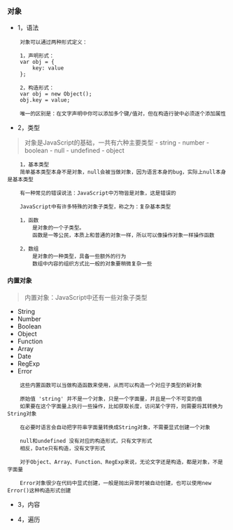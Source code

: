 ### 对象

- 1，语法
```
    对象可以通过两种形式定义：

    1，声明形式：
    var obj = {
        key: value
    };

    2，构造形式：
    var obj = new Object();
    obj.key = value;

    唯一的区别是：在文字声明中你可以添加多个键/值对，但在构造行驶中必须逐个添加属性
```

- 2，类型

> 对象是JavaScript的基础，一共有六种主要类型
    - string
    - number
    - boolean
    - null
    - undefined
    - object

```
    1，基本类型
    简单基本类型本身不是对象，null会被当做对象，因为语言本身的bug，实际上null本身是基本类型

    有一种常见的错误说法：JavaScript中万物皆是对象，这是错误的

    JavaScript中有许多特殊的对象子类型，称之为：复杂基本类型

    1，函数
        是对象的一个子类型。
        函数是一等公民，本质上和普通的对象一样，所以可以像操作对象一样操作函数
    
    2，数组
        是对象的一种类型，具备一些额外的行为
        数组中内容的组织方式比一般的对象要稍微复杂一些
```

#### 内置对象

> 内置对象：JavaScript中还有一些对象子类型

- String
- Number
- Boolean
- Object
- Function
- Array
- Date
- RegExp
- Error

```
    这些内置函数可以当做构造函数来使用，从而可以构造一个对应子类型的新对象

    原始值 'string' 并不是一个对象，只是一个字面量，并且是一个不可变的值
    如果要在这个字面量上执行一些操作，比如获取长度，访问某个字符，则需要将其转换为String对象

    在必要时语言会自动把字符串字面量转换成String对象，不需要显式创建一个对象

    null和undefined 没有对应的构造形式，只有文字形式
    相反，Date只有构造，没有文字形式

```

```
    对于Object、Array、Function、RegExp来说，无论文字还是构造，都是对象，不是字面量

    Error对象很少在代码中显式创建，一般是抛出异常时被自动创建，也可以使用new Error()这种构造形式创建
```

- 3，内容


- 4，遍历